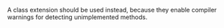 A class extension should be used instead, because they enable compiler warnings for detecting unimplemented methods.
